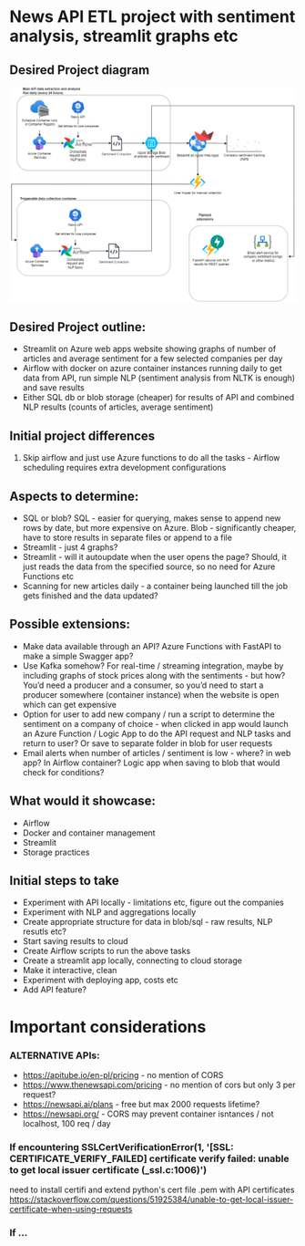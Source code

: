 # News API ETL project with sentiment analysis, streamlit graphs etc
## Desired Project diagram
![project diagram](project_diagram\Project_diagram.png)
## Desired Project outline:
* Streamlit on Azure web apps website showing graphs of number of articles and average sentiment for a few selected companies per day
* Airflow with docker on azure container instances running daily to get data from API, run simple NLP (sentiment analysis from NLTK is enough) and save results
* Either SQL db or blob storage (cheaper) for results of API and combined NLP results (counts of articles, average sentiment)

## Initial project differences
1. Skip airflow and just use Azure functions to do all the tasks - Airflow scheduling requires extra development configurations

## Aspects to determine:
* SQL or blob? SQL - easier for querying, makes sense to append new rows by date, but more expensive on Azure. Blob - significantly cheaper, have to store results in separate files or append to a file
* Streamlit - just 4 graphs?
* Streamlit - will it autoupdate when the user opens the page? Should, it just reads the data from the specified source, so no need for Azure Functions etc
* Scanning for new articles daily - a container being launched till the job gets finished and the data updated?

## Possible extensions:
* Make data available through an API? Azure Functions with FastAPI to make a simple Swagger app?
* Use Kafka somehow? For real-time / streaming integration, maybe by including graphs of stock prices along with the sentiments - but how? You’d need a producer and a consumer, so you’d need to start a producer somewhere (container instance) when the website is open which can get expensive
* Option for user to add new company / run a script to determine the sentiment on a company of choice - when clicked in app would launch an Azure Function / Logic App to do the API request and NLP tasks and return to user? Or save to separate folder in blob for user requests
* Email alerts when number of articles / sentiment is low - where? in web app? In Airflow container? Logic app when saving to blob that would check for conditions?

## What would it showcase:
* Airflow
* Docker and container management
* Streamlit
* Storage practices

## Initial steps to take
* Experiment with API locally - limitations etc, figure out the companies
* Experiment with NLP and aggregations locally
* Create appropriate structure for data in blob/sql - raw results, NLP resutls etc?
* Start saving results to cloud
* Create Airflow scripts to run the above tasks
* Create a streamlit app locally, connecting to cloud storage
* Make it interactive, clean
* Experiment with deploying app, costs etc
* Add API feature?

# Important considerations
### ALTERNATIVE APIs:
* https://apitube.io/en-pl/pricing - no mention of CORS
* https://www.thenewsapi.com/pricing - no mention of cors but only 3 per request?
* https://newsapi.ai/plans - free but max 2000 requests lifetime?
* https://newsapi.org/ - CORS may prevent container isntances / not localhost, 100 req / day

### If encountering SSLCertVerificationError(1, '[SSL: CERTIFICATE_VERIFY_FAILED] certificate verify failed: unable to get local issuer certificate (_ssl.c:1006)')
need to install certifi and extend python's cert file .pem with API certificates
https://stackoverflow.com/questions/51925384/unable-to-get-local-issuer-certificate-when-using-requests

### If ...